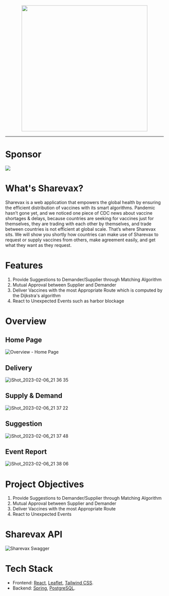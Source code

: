 <h3 align="center"><img src="https://user-images.githubusercontent.com/33310255/217078166-67f6e7b7-be4b-4828-9e35-b3a1e115f5e3.png" width="400px"></h3>

---
# Sponsor
[<img src="https://prod.ucwe.capgemini.com/de-de/wp-content/themes/capgemini2020/assets/images/logo.svg"/>](https://www.capgemini.com/de-de/)

# What's Sharevax?
Sharevax is a web application that empowers the global health by ensuring the efficient distribution of vaccines with its smart algorithms.
Pandemic hasn’t gone yet, and we noticed one piece of CDC news about vaccine shortages & delays, because countries are seeking for vaccines just for themselves, they are trading with each other by themselves, and trade between countries is not efficient at global scale. That’s where Sharevax sits. We will show you shortly how countries can make use of Sharevax to request or supply vaccines from others, make agreement easily, and get what they want as they request.

# Features
  1. Provide Suggestions to Demander/Supplier through Matching Algorithm
  2. Mutual Approval between Supplier and Demander 
  3. Deliver Vaccines with the most Appropriate Route which is computed by the Dijkstra's algorithm
  4. React to Unexpected Events such as harbor blockage

# Overview
## Home Page
![Overview - Home Page](https://user-images.githubusercontent.com/33310255/217080752-74157b5b-559f-4b18-93c9-ff87d8bc1da2.png)
## Delivery
![iShot_2023-02-06_21 36 35](https://user-images.githubusercontent.com/33310255/217080915-77bb13df-ff1e-4cd8-9110-5d8def7e7896.jpg)
## Supply & Demand
![iShot_2023-02-06_21 37 22](https://user-images.githubusercontent.com/33310255/217080851-f19e1d3e-2618-4413-a58b-75473abaf1ce.jpg)
## Suggestion
![iShot_2023-02-06_21 37 48](https://user-images.githubusercontent.com/33310255/217081039-29dcff98-7f26-463c-886e-d8b78e0b1f2e.jpg)
## Event Report
![iShot_2023-02-06_21 38 06](https://user-images.githubusercontent.com/33310255/217081121-7ad63ee5-41a8-41be-a24a-81eb459f48f6.jpg)

# Project Objectives
  1. Provide Suggestions to Demander/Supplier through Matching Algorithm
  2. Mutual Approval between Supplier and Demander 
  3. Deliver Vaccines with the most Appropriate Route 
  4. React to Unexpected Events

# Sharevax API
![Sharevax Swagger](https://user-images.githubusercontent.com/33310255/217095378-0401fa55-000e-4b42-a6df-9bdb49fe6203.jpg)

# Tech Stack
- Frontend: [React](https://reactjs.org/), [Leaflet](https://leafletjs.com/), [Tailwind CSS](https://tailwindcss.com/).
- Backend: [Spring](https://spring.io/), [PostgreSQL](https://www.postgresql.org/).
